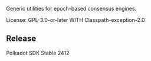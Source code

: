 Generic utilities for epoch-based consensus engines.

License: GPL-3.0-or-later WITH Classpath-exception-2.0


## Release

Polkadot SDK Stable 2412

